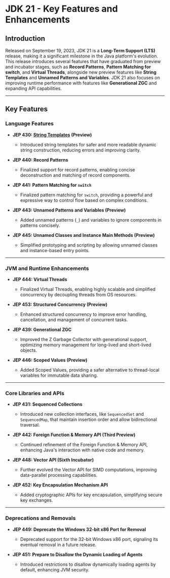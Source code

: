 # JDK 21 - Key Features and Enhancements  

## Introduction  

Released on September 19, 2023, JDK 21 is a **Long-Term Support (LTS)** release, making it a significant milestone in the Java platform's evolution. This release introduces several features that have graduated from preview and incubator stages, such as **Record Patterns**, **Pattern Matching for switch**, and **Virtual Threads**, alongside new preview features like **String Templates** and **Unnamed Patterns and Variables**. JDK 21 also focuses on improving runtime performance with features like **Generational ZGC** and expanding API capabilities.  

---

## Key Features  

### Language Features  

- **JEP 430: [String Templates](String%20Templates.md) (Preview)**  
  - Introduced string templates for safer and more readable dynamic string construction, reducing errors and improving clarity.  

- **JEP 440: Record Patterns**  
  - Finalized support for record patterns, enabling concise deconstruction and matching of record components.  

- **JEP 441: Pattern Matching for `switch`**  
  - Finalized pattern matching for `switch`, providing a powerful and expressive way to control flow based on complex conditions.  

- **JEP 443: Unnamed Patterns and Variables (Preview)**  
  - Added unnamed patterns (`_`) and variables to ignore components in patterns concisely.  

- **JEP 445: Unnamed Classes and Instance Main Methods (Preview)**  
  - Simplified prototyping and scripting by allowing unnamed classes and instance-based entry points.  

---

### JVM and Runtime Enhancements  

- **JEP 444: Virtual Threads**  
  - Finalized Virtual Threads, enabling highly scalable and simplified concurrency by decoupling threads from OS resources.  

- **JEP 453: Structured Concurrency (Preview)**  
  - Enhanced structured concurrency to improve error handling, cancellation, and management of concurrent tasks.  

- **JEP 439: Generational ZGC**  
  - Improved the Z Garbage Collector with generational support, optimizing memory management for long-lived and short-lived objects.  

- **JEP 446: Scoped Values (Preview)**  
  - Added Scoped Values, providing a safer alternative to thread-local variables for immutable data sharing.  

---

### Core Libraries and APIs  

- **JEP 431: Sequenced Collections**  
  - Introduced new collection interfaces, like `SequencedSet` and `SequencedMap`, that maintain insertion order and allow bidirectional traversal.  

- **JEP 442: Foreign Function & Memory API (Third Preview)**  
  - Continued refinement of the Foreign Function & Memory API, enhancing Java's interaction with native code and memory.  

- **JEP 448: Vector API (Sixth Incubator)**  
  - Further evolved the Vector API for SIMD computations, improving data-parallel processing capabilities.  

- **JEP 452: Key Encapsulation Mechanism API**  
  - Added cryptographic APIs for key encapsulation, simplifying secure key exchanges.  

---

### Deprecations and Removals  

- **JEP 449: Deprecate the Windows 32-bit x86 Port for Removal**  
  - Deprecated support for the 32-bit Windows x86 port, signaling its eventual removal in a future release.  

- **JEP 451: Prepare to Disallow the Dynamic Loading of Agents**  
  - Introduced restrictions to disallow dynamically loading agents by default, enhancing JVM security.  
